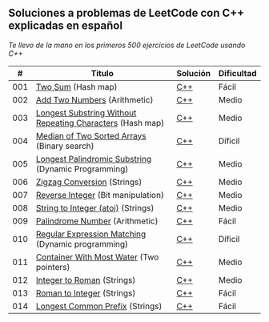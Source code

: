 ## Soluciones a problemas de LeetCode con C++ explicadas en español

_Te llevo de la mano en los primeros 500 ejercicios de LeetCode usando C++_

| # | Titulo | Solución | Dificultad |
|---| ----- | -------- | ---------- |
|001|[Two Sum](https://leetcode.com/problems/two-sum/) (Hash map) | [C++](https://github.com/Jonas-Lara/Ergo/blob/master/Algoritmos/01-TwoSums.cpp)|Fácil|
|002|[Add Two Numbers](https://leetcode.com/problems/add-two-numbers/) (Arithmetic) | [C++](https://github.com/Jonas-Lara/Ergo/blob/master/Algoritmos/02-AddTwoNumbers.cpp)|Medio|
|003|[Longest Substring Without Repeating Characters](https://leetcode.com/problems/longest-substring-without-repeating-characters/) (Hash map) | [C++](https://github.com/Jonas-Lara/Ergo/blob/master/Algoritmos/03-LongestSubstringWithoutRepeatingCharacters.cpp)|Medio|
|004|[Median of Two Sorted Arrays](https://leetcode.com/problems/median-of-two-sorted-arrays/) (Binary search) | [C++](https://github.com/Jonas-Lara/Ergo/blob/master/Algoritmos/04-MedianOfTwoSortedArrays.cpp)|Díficil|
|005|[Longest Palindromic Substring](https://leetcode.com/problems/longest-palindromic-substring/) (Dynamic Programming) | [C++](https://github.com/Jonas-Lara/Ergo/blob/master/Algoritmos/05-LongestPalindromicSubstring.cpp)|Medio|
|006|[Zigzag Conversion](https://leetcode.com/problems/zigzag-conversion/) (Strings) | [C++]()|Medio|
|007|[Reverse Integer](https://leetcode.com/problems/reverse-integer/) (Bit manipulation) | [C++]()|Medio|
|008|[String to Integer (atoi)](https://leetcode.com/problems/string-to-integer-atoi/) (Strings) | [C++]()|Medio|
|009|[Palindrome Number](https://leetcode.com/problems/palindrome-number/) (Arithmetic) | [C++]()|Fácil|
|010|[Regular Expression Matching](https://leetcode.com/problems/regular-expression-matching/) (Dynamic programming) | [C++]()|Díficil|
|011|[Container With Most Water](https://leetcode.com/problems/container-with-most-water/) (Two pointers) | [C++]()|Medio|
|012|[Integer to Roman](https://leetcode.com/problems/integer-to-roman/) (Strings) | [C++]()|Medio|
|013|[Roman to Integer](https://leetcode.com/problems/roman-to-integer/) (Strings) | [C++]()|Fácil|
|014|[Longest Common Prefix](https://leetcode.com/problems/longest-common-prefix/) (Strings)| [C++]()|Fácil|
